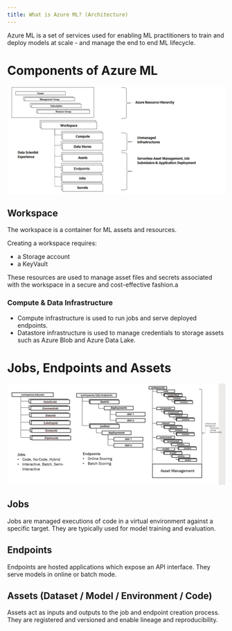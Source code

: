 ```yaml
---
title: What is Azure ML? (Architecture)
---
```

Azure ML is a set of services used for enabling ML practitioners to train and deploy models at scale - and manage the end to end ML lifecycle.

# Components of Azure ML

![img](PUBLIC_MODEL.png)

## Workspace
The workspace is a container for ML assets and resources.

Creating a workspace requires:
- a Storage account
- a KeyVault

These resources are used to manage asset files and secrets associated with the workspace in a secure and cost-effective fashion.a

### Compute & Data Infrastructure
- Compute infrastructure is used to run jobs and serve deployed endpoints.
- Datastore infrastructure is used to manage credentials to storage assets such as Azure Blob and Azure Data Lake.

# Jobs, Endpoints and Assets
![img](jobs_endpoints_assets.png)

## Jobs
Jobs are managed executions of code in a virtual environment against a specific target. They are typically used for model training and evaluation.

## Endpoints
Endpoints are hosted applications which expose an API interface. They serve models in online or batch mode.

## Assets (Dataset / Model / Environment / Code)
Assets act as inputs and outputs to the job and endpoint creation process.
They are registered and versioned and enable lineage and reproducibility.


